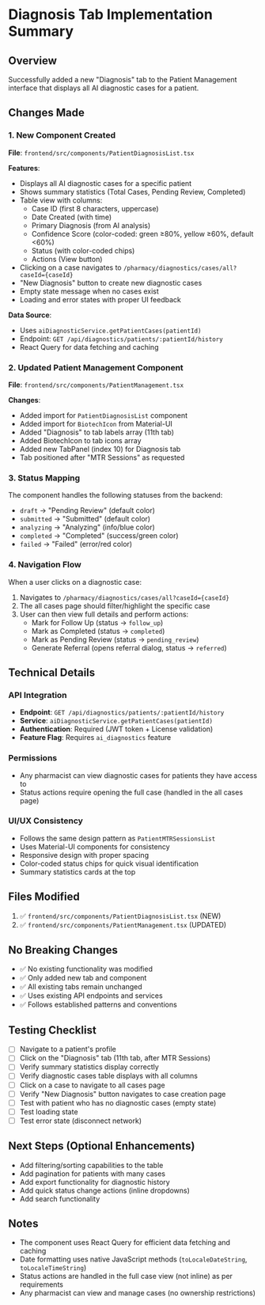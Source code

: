 # Diagnosis Tab Implementation Summary

## Overview
Successfully added a new "Diagnosis" tab to the Patient Management interface that displays all AI diagnostic cases for a patient.

## Changes Made

### 1. New Component Created
**File**: `frontend/src/components/PatientDiagnosisList.tsx`

**Features**:
- Displays all AI diagnostic cases for a specific patient
- Shows summary statistics (Total Cases, Pending Review, Completed)
- Table view with columns:
  - Case ID (first 8 characters, uppercase)
  - Date Created (with time)
  - Primary Diagnosis (from AI analysis)
  - Confidence Score (color-coded: green ≥80%, yellow ≥60%, default <60%)
  - Status (with color-coded chips)
  - Actions (View button)
- Clicking on a case navigates to `/pharmacy/diagnostics/cases/all?caseId={caseId}`
- "New Diagnosis" button to create new diagnostic cases
- Empty state message when no cases exist
- Loading and error states with proper UI feedback

**Data Source**:
- Uses `aiDiagnosticService.getPatientCases(patientId)` 
- Endpoint: `GET /api/diagnostics/patients/:patientId/history`
- React Query for data fetching and caching

### 2. Updated Patient Management Component
**File**: `frontend/src/components/PatientManagement.tsx`

**Changes**:
- Added import for `PatientDiagnosisList` component
- Added import for `BiotechIcon` from Material-UI
- Added "Diagnosis" to tab labels array (11th tab)
- Added BiotechIcon to tab icons array
- Added new TabPanel (index 10) for Diagnosis tab
- Tab positioned after "MTR Sessions" as requested

### 3. Status Mapping
The component handles the following statuses from the backend:
- `draft` → "Pending Review" (default color)
- `submitted` → "Submitted" (default color)
- `analyzing` → "Analyzing" (info/blue color)
- `completed` → "Completed" (success/green color)
- `failed` → "Failed" (error/red color)

### 4. Navigation Flow
When a user clicks on a diagnostic case:
1. Navigates to `/pharmacy/diagnostics/cases/all?caseId={caseId}`
2. The all cases page should filter/highlight the specific case
3. User can then view full details and perform actions:
   - Mark for Follow Up (status → `follow_up`)
   - Mark as Completed (status → `completed`)
   - Mark as Pending Review (status → `pending_review`)
   - Generate Referral (opens referral dialog, status → `referred`)

## Technical Details

### API Integration
- **Endpoint**: `GET /api/diagnostics/patients/:patientId/history`
- **Service**: `aiDiagnosticService.getPatientCases(patientId)`
- **Authentication**: Required (JWT token + License validation)
- **Feature Flag**: Requires `ai_diagnostics` feature

### Permissions
- Any pharmacist can view diagnostic cases for patients they have access to
- Status actions require opening the full case (handled in the all cases page)

### UI/UX Consistency
- Follows the same design pattern as `PatientMTRSessionsList`
- Uses Material-UI components for consistency
- Responsive design with proper spacing
- Color-coded status chips for quick visual identification
- Summary statistics cards at the top

## Files Modified
1. ✅ `frontend/src/components/PatientDiagnosisList.tsx` (NEW)
2. ✅ `frontend/src/components/PatientManagement.tsx` (UPDATED)

## No Breaking Changes
- ✅ No existing functionality was modified
- ✅ Only added new tab and component
- ✅ All existing tabs remain unchanged
- ✅ Uses existing API endpoints and services
- ✅ Follows established patterns and conventions

## Testing Checklist
- [ ] Navigate to a patient's profile
- [ ] Click on the "Diagnosis" tab (11th tab, after MTR Sessions)
- [ ] Verify summary statistics display correctly
- [ ] Verify diagnostic cases table displays with all columns
- [ ] Click on a case to navigate to all cases page
- [ ] Verify "New Diagnosis" button navigates to case creation page
- [ ] Test with patient who has no diagnostic cases (empty state)
- [ ] Test loading state
- [ ] Test error state (disconnect network)

## Next Steps (Optional Enhancements)
- Add filtering/sorting capabilities to the table
- Add pagination for patients with many cases
- Add export functionality for diagnostic history
- Add quick status change actions (inline dropdowns)
- Add search functionality

## Notes
- The component uses React Query for efficient data fetching and caching
- Date formatting uses native JavaScript methods (`toLocaleDateString`, `toLocaleTimeString`)
- Status actions are handled in the full case view (not inline) as per requirements
- Any pharmacist can view and manage cases (no ownership restrictions)
